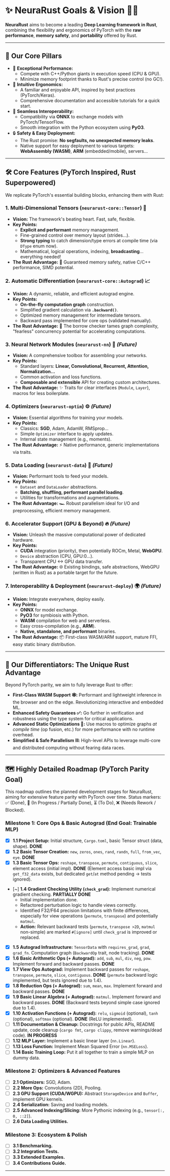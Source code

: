 # ✨ NeuraRust Goals & Vision 🦀🧠

**NeuraRust** aims to become a leading **Deep Learning framework in Rust**, combining the flexibility and ergonomics of PyTorch with the **raw performance**, **memory safety**, and **portability** offered by Rust.

---

## 🎯 Our Core Pillars

*   🚀 **Exceptional Performance:**
    *   Compete with C++/Python giants in execution speed (CPU & GPU).
    *   Minimize memory footprint thanks to Rust's precise control (no GC!).
*   🤝 **Intuitive Ergonomics:**
    *   A familiar and enjoyable API, inspired by best practices (PyTorch/Keras).
    *   Comprehensive documentation and accessible tutorials for a quick start.
*   🔄 **Seamless Interoperability:**
    *   Compatibility via **ONNX** to exchange models with PyTorch/TensorFlow.
    *   Smooth integration with the Python ecosystem using **PyO3**.
*   🔒 **Safety & Easy Deployment:**
    *   The Rust promise: **No segfaults, no unexpected memory leaks**.
    *   Native support for easy deployment to various targets: **WebAssembly (WASM)**, **ARM** (embedded/mobile), servers...

---

## 🛠️ Core Features (PyTorch Inspired, Rust Superpowered)

We replicate PyTorch's essential building blocks, enhancing them with Rust:

### 1. Multi-Dimensional Tensors (`neurarust-core::Tensor`) 📐

*   **Vision:** The framework's beating heart. Fast, safe, flexible.
*   **Key Points:**
    *   **Explicit and performant** memory management.
    *   Fine-grained control over memory layout (strides...).
    *   **Strong typing** to catch dimension/type errors at compile time (via `DType` enum now).
    *   Mathematical, logical operations, indexing, **broadcasting**... everything needed!
*   **The Rust Advantage:** 💪 Guaranteed memory safety, native C/C++ performance, SIMD potential.

### 2. Automatic Differentiation (`neurarust-core::Autograd`) 📈

*   **Vision:** A dynamic, reliable, and efficient autograd engine.
*   **Key Points:**
    *   **On-the-fly computation graph** construction.
    *   Simplified gradient calculation via **`.backward()`**.
    *   Optimized memory management for intermediate tensors.
    *   Backward pass implemented for core ops (validated manually).
*   **The Rust Advantage:** 🧠 The borrow checker tames graph complexity, "fearless" concurrency potential for accelerating computations.

### 3. Neural Network Modules (`neurarust-nn`) 🧩 *(Future)*

*   **Vision:** A comprehensive toolbox for assembling your networks.
*   **Key Points:**
    *   Standard layers: **Linear, Convolutional, Recurrent, Attention, Normalization...**
    *   Common activation and loss functions.
    *   **Composable and extensible** API for creating custom architectures.
*   **The Rust Advantage:** ✨ Traits for clear interfaces (`Module`, `Layer`), macros for less boilerplate.

### 4. Optimizers (`neurarust-optim`) ⚙️ *(Future)*

*   **Vision:** Essential algorithms for training your models.
*   **Key Points:**
    *   Classics: **SGD**, Adam, AdamW, RMSprop...
    *   Simple `Optimizer` interface to apply updates.
    *   Internal state management (e.g., moments).
*   **The Rust Advantage:** ⚡ Native performance, generic implementations via traits.

### 5. Data Loading (`neurarust-data`) 💾 *(Future)*

*   **Vision:** Performant tools to feed your models.
*   **Key Points:**
    *   `Dataset` and `DataLoader` abstractions.
    *   **Batching, shuffling, performant parallel loading**.
    *   Utilities for transformations and augmentations.
*   **The Rust Advantage:** 🏎️ Robust parallelism ideal for I/O and preprocessing, efficient memory management.

### 6. Accelerator Support (GPU & Beyond) 🔥 *(Future)*

*   **Vision:** Unleash the massive computational power of dedicated hardware.
*   **Key Points:**
    *   **CUDA** integration (priority), then potentially ROCm, Metal, **WebGPU**.
    *   `Device` abstraction (CPU, GPU:0...).
    *   Transparent CPU <-> GPU data transfer.
*   **The Rust Advantage:** 🌐 Existing bindings, safe abstractions, WebGPU (written in Rust) as a portable target for the future.

### 7. Interoperability & Deployment (`neurarust-deploy`) 🌍 *(Future)*

*   **Vision:** Integrate everywhere, deploy easily.
*   **Key Points:**
    *   **ONNX** for model exchange.
    *   **PyO3** for symbiosis with Python.
    *   **WASM** compilation for web and serverless.
    *   Easy cross-compilation (e.g., **ARM**).
    *   **Native, standalone, and performant** binaries.
*   **The Rust Advantage:** 📦 First-class WASM/ARM support, mature FFI, easy static binary distribution.

---

## 💎 Our Differentiators: The Unique Rust Advantage

Beyond PyTorch parity, we aim to fully leverage Rust to offer:

*   **First-Class WASM Support 🕸️:** Performant and lightweight inference in the browser and on the edge. Revolutionizing interactive and embedded ML.
*   **Enhanced Safety Guarantees ✅:** Go further in verification and robustness using the type system for critical applications.
*   **Advanced Static Optimizations 🚀:** Use macros to optimize graphs *at compile time* (op fusion, etc.) for more performance with no runtime overhead.
*   **Simplified & Safe Parallelism ⛓️:** High-level APIs to leverage multi-core and distributed computing without fearing data races.

---

## 🗺️ Highly Detailed Roadmap (PyTorch Parity Goal)

This roadmap outlines the planned development stages for NeuraRust, aiming for extensive feature parity with PyTorch over time. Status markers: ✅ (Done), 🚧 (In Progress / Partially Done), ⏳ (To Do), ❌ (Needs Rework / Blocked).

### Milestone 1: Core Ops & Basic Autograd (End Goal: Trainable MLP)

*   [X] **1.1 Project Setup:** Initial structure, `Cargo.toml`, basic Tensor struct (data, shape). **DONE**
*   [X] **1.2 Basic Tensor Creation:** `new`, `zeros`, `ones`, `rand`, `randn`, `full`, `from_vec`, `eye`. **DONE**
*   [X] **1.3 Basic Tensor Ops:** `reshape`, `transpose`, `permute`, `contiguous`, `slice`, element access (initial impl). **DONE** (Element access basic impl via `get_f32_data` exists, but dedicated `get`/`at` method pending -> tests ignored).
*   [~] **1.4 Gradient Checking Utility (`check_grad`):** Implement numerical gradient checking. **PARTIALLY DONE**
    *   Initial implementation done.
    *   Refactored perturbation logic to handle views correctly.
    *   Identified F32/F64 precision limitations with finite differences, especially for view operations (`permute`, `transpose`) and potentially `matmul`.
    *   **Action:** Relevant backward tests (`permute`, `transpose >2D`, `matmul` non-simple) are marked `#[ignore]` until `check_grad` is improved or replaced.
*   [X] **1.5 Autograd Infrastructure:** `TensorData` with `requires_grad`, `grad`, `grad_fn`. Computation graph (`BackwardOp` trait, node tracking). **DONE**
*   [X] **1.6 Basic Arithmetic Ops (+ Autograd):** `add`, `sub`, `mul`, `div`, `neg`, `pow`. Implement forward and backward passes. **DONE**
*   [X] **1.7 View Ops Autograd:** Implement backward passes for `reshape`, `transpose`, `permute`, `slice`, `contiguous`. **DONE** (`permute` backward logic implemented, but tests ignored due to 1.4).
*   [X] **1.8 Reduction Ops (+ Autograd):** `sum`, `mean`, `max`. Implement forward and backward passes. **DONE**
*   [X] **1.9 Basic Linear Algebra (+ Autograd):** `matmul`. Implement forward and backward passes. **DONE** (Backward tests beyond simple case ignored due to 1.4).
*   [X] **1.10 Activation Functions (+ Autograd):** `relu`, `sigmoid` (optional), `tanh` (optional), `softmax` (optional). **DONE** (ReLU implemented).
*   [ ] **1.11 Documentation & Cleanup:** Docstrings for public APIs, README update, code cleanup (`cargo fmt`, `cargo clippy`, remove warnings/dead code). **IN PROGRESS**
*   [ ] **1.12 MLP Layer:** Implement a basic linear layer (`nn.Linear`).
*   [ ] **1.13 Loss Function:** Implement Mean Squared Error (`nn.MSELoss`).
*   [ ] **1.14 Basic Training Loop:** Put it all together to train a simple MLP on dummy data.

### Milestone 2: Optimizers & Advanced Features

*   [ ] **2.1 Optimizers:** SGD, Adam.
*   [ ] **2.2 More Ops:** Convolutions (2D), Pooling.
*   [ ] **2.3 GPU Support (CUDA/WGPU):** Abstract `StorageDevice` and `Buffer`, implement GPU kernels.
*   [ ] **2.4 Serialization:** Saving and loading models.
*   [ ] **2.5 Advanced Indexing/Slicing:** More Pythonic indexing (e.g., `tensor[:, 0, ::2]`).
*   [ ] **2.6 Data Loading Utilities.**

### Milestone 3: Ecosystem & Polish

*   [ ] **3.1 Benchmarking.**
*   [ ] **3.2 Integration Tests.**
*   [ ] **3.3 Extended Examples.**
*   [ ] **3.4 Contributions Guide.**

---
